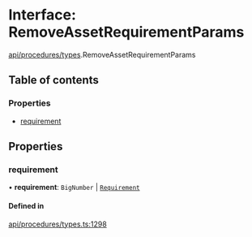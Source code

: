 # Interface: RemoveAssetRequirementParams

[api/procedures/types](../wiki/api.procedures.types).RemoveAssetRequirementParams

## Table of contents

### Properties

- [requirement](../wiki/api.procedures.types.RemoveAssetRequirementParams#requirement)

## Properties

### requirement

• **requirement**: `BigNumber` \| [`Requirement`](../wiki/api.entities.types.Requirement)

#### Defined in

[api/procedures/types.ts:1298](https://github.com/PolymeshAssociation/polymesh-sdk/blob/f8a937f04/src/api/procedures/types.ts#L1298)
